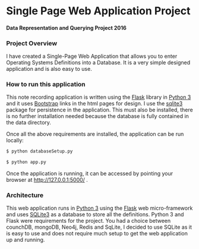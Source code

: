 # Single Page Web Application Project
#### Data Representation and Querying Project 2016

### Project Overview
I have created a Single-Page Web Application that allows you to enter Operating Systems Definitions into a Database. It is a very simple designed application and is also easy to use.

### How to run this application
This note recording application is written using the [Flask](http://flask.pocoo.org/) library in [Python 3](https://www.python.org) and it uses [Bootstrap](http://getbootstrap.com/) links in the html pages for design.
I use the [sqlite3](https://docs.python.org/2/library/sqlite3.html) package for persistence in the application.
This must also be installed, there is no further installation needed because the database is fully contained in the data directory.

Once all the above requirements are installed, the application can be run locally:
```bash
$ python databaseSetup.py
```
```bash
$ python app.py
```
Once the application is running, it can be accessed by pointing your browser at http://127.0.0.1:5000/ .

### Architecture
This web application runs in [Python 3](https://www.python.org) using the [Flask](http://flask.pocoo.org/) web micro-framework and uses [SQLite3](https://docs.python.org/2/library/sqlite3.html) as a database to store all the definitions.
Python 3 and Flask were requirements for the project. You had a choice between counchDB, mongoDB, Neo4j, Redis and SqLite, I decided to use SQLite as it is easy to use and does not require much setup to get the web application up and running.

